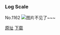### Log Scale
No.1162
![图片不见了~~~](https://imgs.xkcd.com/comics/log_scale.png)

[原址](https://xkcd.com//1162) [下载](https://imgs.xkcd.com/comics/log_scale.png)

